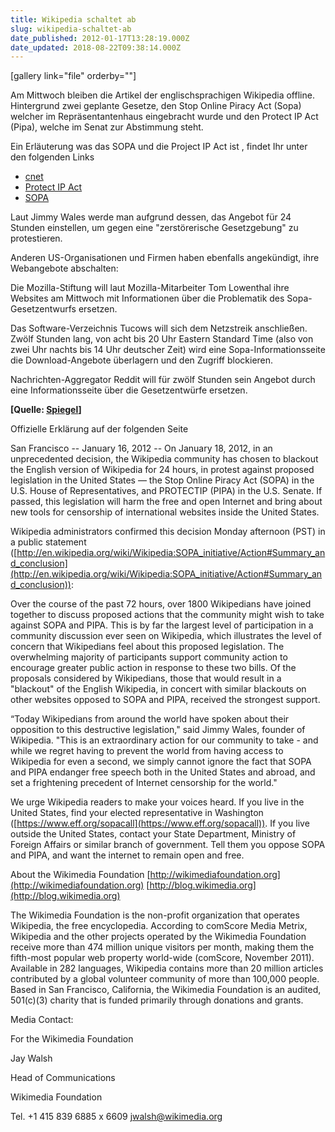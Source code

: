 ```yaml
---
title: Wikipedia schaltet ab
slug: wikipedia-schaltet-ab
date_published: 2012-01-17T13:28:19.000Z
date_updated: 2018-08-22T09:38:14.000Z
---
```


[gallery link="file" orderby=""]

Am Mittwoch bleiben die Artikel der englischsprachigen Wikipedia offline. Hintergrund zwei geplante Gesetze, den Stop Online Piracy Act (Sopa) welcher im Repräsentantenhaus eingebracht wurde und den Protect IP Act (Pipa), welche im Senat zur Abstimmung steht.

Ein Erläuterung was das SOPA und die Project IP Act ist , findet Ihr unter den folgenden Links

- [cnet](http://news.cnet.com/8301-31921_3-57329001-281/how-sopa-would-affect-you-faq/)
- [Protect IP Act](http://en.wikipedia.org/wiki/PROTECT_IP_Act)
- [SOPA](http://de.wikipedia.org/wiki/SOPA)

Laut Jimmy Wales werde man aufgrund dessen, das Angebot für 24 Stunden einstellen, um gegen eine "zerstörerische Gesetzgebung" zu protestieren.

Anderen US-Organisationen und Firmen haben ebenfalls angekündigt, ihre Webangebote abschalten:

Die Mozilla-Stiftung will laut Mozilla-Mitarbeiter Tom Lowenthal ihre Websites am Mittwoch mit Informationen über die Problematik des Sopa-Gesetzentwurfs ersetzen.

Das Software-Verzeichnis Tucows will sich dem Netzstreik anschließen. Zwölf Stunden lang, von acht bis 20 Uhr Eastern Standard Time (also von zwei Uhr nachts bis 14 Uhr deutscher Zeit) wird eine Sopa-Informationsseite die Download-Angebote überlagern und den Zugriff blockieren.

Nachrichten-Aggregator Reddit will für zwölf Stunden sein Angebot durch eine Informationsseite über die Gesetzentwürfe ersetzen.

**[Quelle: [Spiegel](http://www.spiegel.de/netzwelt/web/0,1518,809499,00.html)]**

Offizielle Erklärung auf der folgenden Seite

San Francisco -- January 16, 2012 -- On January 18, 2012, in an unprecedented decision, the Wikipedia community has chosen to blackout the English version of Wikipedia for 24 hours, in protest against proposed legislation in the United States — the Stop Online Piracy Act (SOPA) in the U.S. House of Representatives, and PROTECTIP (PIPA) in the U.S. Senate. If passed, this legislation will harm the free and open Internet and bring about new tools for censorship of international websites inside the United States.

Wikipedia administrators confirmed this decision Monday afternoon (PST) in a public statement ([http://en.wikipedia.org/wiki/Wikipedia:SOPA_initiative/Action#Summary_and_conclusion](http://en.wikipedia.org/wiki/Wikipedia:SOPA_initiative/Action#Summary_and_conclusion)):

Over the course of the past 72 hours, over 1800 Wikipedians have joined together to discuss proposed actions that the community might wish to take against SOPA and PIPA. This is by far the largest level of participation in a community discussion ever seen on Wikipedia, which illustrates the level of concern that Wikipedians feel about this proposed legislation. The overwhelming majority of participants support community action to encourage greater public action in response to these two bills. Of the proposals considered by Wikipedians, those that would result in a "blackout" of the English Wikipedia, in concert with similar blackouts on other websites opposed to SOPA and PIPA, received the strongest support.

“Today Wikipedians from around the world have spoken about their opposition to this destructive legislation," said Jimmy Wales, founder of Wikipedia. "This is an extraordinary action for our community to take - and while we regret having to prevent the world from having access to Wikipedia for even a second, we simply cannot ignore the fact that SOPA and PIPA endanger free speech both in the United States and abroad, and set a frightening precedent of Internet censorship for the world."

We urge Wikipedia readers to make your voices heard. If you live in the United States, find your elected representative in Washington ([https://www.eff.org/sopacall](https://www.eff.org/sopacall)). If you live outside the United States, contact your State Department, Ministry of Foreign Affairs or similar branch of government. Tell them you oppose SOPA and PIPA, and want the internet to remain open and free.

About the Wikimedia Foundation
[http://wikimediafoundation.org](http://wikimediafoundation.org)
[http://blog.wikimedia.org](http://blog.wikimedia.org)

The Wikimedia Foundation is the non-profit organization that operates Wikipedia, the free encyclopedia. According to comScore Media Metrix, Wikipedia and the other projects operated by the Wikimedia Foundation receive more than 474 million unique visitors per month, making them the fifth-most popular web property world-wide (comScore, November 2011). Available in 282 languages, Wikipedia contains more than 20 million articles contributed by a global volunteer community of more than 100,000 people. Based in San Francisco, California, the Wikimedia Foundation is an audited, 501(c)(3) charity that is funded primarily through donations and grants.

Media Contact:

For the Wikimedia Foundation

Jay Walsh

Head of Communications

Wikimedia Foundation

Tel. +1 415 839 6885 x 6609
[jwalsh@wikimedia.org](mailto:jwalsh@wikimedia.org)
